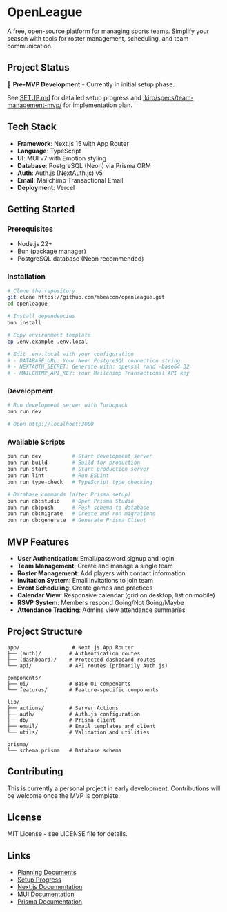 # OpenLeague

A free, open-source platform for managing sports teams. Simplify your season with tools for roster management, scheduling, and team communication.

## Project Status

🚧 **Pre-MVP Development** - Currently in initial setup phase.

See [SETUP.md](./SETUP.md) for detailed setup progress and [.kiro/specs/team-management-mvp/](./kiro/specs/team-management-mvp/) for implementation plan.

## Tech Stack

- **Framework**: Next.js 15 with App Router
- **Language**: TypeScript
- **UI**: MUI v7 with Emotion styling
- **Database**: PostgreSQL (Neon) via Prisma ORM
- **Auth**: Auth.js (NextAuth.js) v5
- **Email**: Mailchimp Transactional Email
- **Deployment**: Vercel

## Getting Started

### Prerequisites

- Node.js 22+
- Bun (package manager)
- PostgreSQL database (Neon recommended)

### Installation

```bash
# Clone the repository
git clone https://github.com/mbeacom/openleague.git
cd openleague

# Install dependencies
bun install

# Copy environment template
cp .env.example .env.local

# Edit .env.local with your configuration
# - DATABASE_URL: Your Neon PostgreSQL connection string
# - NEXTAUTH_SECRET: Generate with: openssl rand -base64 32
# - MAILCHIMP_API_KEY: Your Mailchimp Transactional API key
```

### Development

```bash
# Run development server with Turbopack
bun run dev

# Open http://localhost:3000
```

### Available Scripts

```bash
bun run dev          # Start development server
bun run build        # Build for production
bun run start        # Start production server
bun run lint         # Run ESLint
bun run type-check   # TypeScript type checking

# Database commands (after Prisma setup)
bun run db:studio    # Open Prisma Studio
bun run db:push      # Push schema to database
bun run db:migrate   # Create and run migrations
bun run db:generate  # Generate Prisma Client
```

## MVP Features

- **User Authentication**: Email/password signup and login
- **Team Management**: Create and manage a single team
- **Roster Management**: Add players with contact information
- **Invitation System**: Email invitations to join team
- **Event Scheduling**: Create games and practices
- **Calendar View**: Responsive calendar (grid on desktop, list on mobile)
- **RSVP System**: Members respond Going/Not Going/Maybe
- **Attendance Tracking**: Admins view attendance summaries

## Project Structure

```plaintext
app/                 # Next.js App Router
├── (auth)/         # Authentication routes
├── (dashboard)/    # Protected dashboard routes
└── api/            # API routes (primarily Auth.js)

components/
├── ui/             # Base UI components
└── features/       # Feature-specific components

lib/
├── actions/        # Server Actions
├── auth/           # Auth.js configuration
├── db/             # Prisma client
├── email/          # Email templates and client
└── utils/          # Validation and utilities

prisma/
└── schema.prisma   # Database schema
```

## Contributing

This is currently a personal project in early development. Contributions will be welcome once the MVP is complete.

## License

MIT License - see LICENSE file for details.

## Links

- [Planning Documents](./.kiro/specs/team-management-mvp/)
- [Setup Progress](./SETUP.md)
- [Next.js Documentation](https://nextjs.org/docs)
- [MUI Documentation](https://mui.com/material-ui/)
- [Prisma Documentation](https://www.prisma.io/docs)
